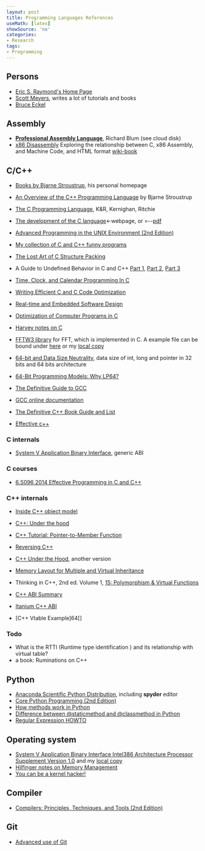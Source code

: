```yaml
---
layout: post
title: Programming Languages References
useMath: [latex]
showSource: 'no'
categories:
- Research
tags:
- Programming
---
```


## Persons
 - [Eric S. Raymond's Home Page][10]
 - [Scott Meyers][53], writes a lot of tutorials and books
 - [Bruce Eckel][57]

## Assembly
 - [**Professional Assembly Language**][1], Richard Blum (see cloud disk)
 - [x86 Disassembly][8] Exploring the relationship between C, x86 Assembly, and Machine Code, and HTML format [wiki-book][9]

## C/C++
 - [Books by Bjarne Stroustrup][33], his personal homepage
 - [An Overview of the C++ Programming Language][34] by Bjarne Stroustrup
 - [The C Programming Language][2], K&R, Kernighan, Ritchie
 - [The development of the C language][31]<-webpage, or =--[pdf][32]
 - [Advanced Programming in the UNIX Environment (2nd Edition)][3]
 - [My collection of C and C++ funny programs][5]
 - [The Lost Art of C Structure Packing][11]
 - A Guide to Undefined Behavior in C and C++ [Part 1][12], [Part 2][13], [Part 3][14]
 - [Time, Clock, and Calendar Programming In C][15]
 - [Writing Efficient C and C Code Optimization][16]
 - [Real-time and Embedded Software Design][17]
 - [Optimization of Computer Programs in C][18]
 - [Harvey notes on C][19]
 - [FFTW3 library][28] for FFT, which is implemented in C. A example file can be bound under [here][29] or my [local copy][30]

 - [64-bit and Data Size Neutrality][35], data size of int, long and pointer in 32 bits
    and 64 bits architecture
 - [64-Bit Programming Models: Why LP64?][37]
 
 - [The Definitive Guide to GCC][40]
 - [GCC online documentation][51]
 
 - [The Definitive C++ Book Guide and List][61]
 
 - [Effective c++][63]
 
 
### C internals
 - [System V Application Binary Interface][60], generic ABI

### C courses
 - [6.S096 2014 Effective Programming in C and C++][62]

### C++ internals
 - [Inside C++ object model][56]
 - [C++: Under the hood][36]
 - [C++ Tutorial: Pointer-to-Member Function][38]
 - [Reversing C++][39]
 - [C++ Under the Hood][52], another version
 - [Memory Layout for Multiple and Virtual Inheritance][54]
 - Thinking in C++, 2nd ed. Volume 1, [15: Polymorphism & Virtual Functions][55]
 
 - [C++ ABI Summary][58]
 - [Itanium C++ ABI][59]
 - [C++ Vtable Example]64[]

### Todo
  - What is the RTTI (Runtime type identification ) and its relationship with virtual table?
  - a book: Ruminations on C++


## Python
 - [Anaconda Scientific Python Distribution][27], including **spyder** editor
 - [Core Python Programming (2nd Edition)][23]
 - [How methods work in Python][24]
 - [Difference between @staticmethod and @classmethod in Python][25]
 - [Regular Expression HOWTO][26]


## Operating system
 - [System V Application Binary Interface Intel386 Architecture Processor Supplement Version 1.0][6] and my [local copy][7]
 - [Hilfinger notes on Memory Management][20]
 - [You can be a kernel hacker!][21]

## Compiler
 - [Compilers: Principles, Techniques, and Tools (2nd Edition)][22]

## Git
 - [Advanced use of Git][4]



[64]: http://mentorembedded.github.io/cxx-abi/cxx-vtable-ex.html
[63]: http://ptgmedia.pearsoncmg.com/images/9780321334879/samplepages/0321334876.pdf
[62]: http://web.mit.edu/6.s096/www/
[61]: http://stackoverflow.com/questions/388242/the-definitive-c-book-guide-and-list
[60]: http://www.sco.com/developers/devspecs/gabi41.pdf
[59]: http://mentorembedded.github.io/cxx-abi/abi.html
[58]: https://mentorembedded.github.io/cxx-abi/
[57]: http://www.mindviewinc.com/Index.php
[56]: /pdf/programming/inside.the.c++.object.model.pdf
[55]: http://www.drbio.cornell.edu/pl47/programming/TICPP-2nd-ed-Vol-one-html/Chapter15.html
[54]: http://www.phpcompiler.org/articles/virtualinheritance.html
[53]: http://www.aristeia.com
[52]: http://www.han-ese.nl/~ewout/ESE/INF2/CPP_onder_de_motorkap.pdf
[51]: https://gcc.gnu.org/onlinedocs/
[40]: https://sensperiodit.files.wordpress.com/2011/04/hagen-the-definitive-guide-to-gcc-2e-apress-2006.pdf
[39]: https://www.blackhat.com/presentations/bh-dc-07/Sabanal_Yason/Paper/bh-dc-07-Sabanal_Yason-WP.pdf
[38]: http://www.codeguru.com/cpp/cpp/article.php/c17401/C-Tutorial-PointertoMember-Function.htm
[37]: http://www.unix.org/version2/whatsnew/lp64_wp.html 
[36]: http://www.openrce.org/articles/files/jangrayhood.pdf
[35]: http://www.unix.org/whitepapers/64bit.html
[34]: http://www.stroustrup.com/crc.pdf
[33]: http://www.stroustrup.com/books.html
[32]: http://delivery.acm.org/10.1145/160000/155580/p201-ritchie.pdf?ip=141.72.245.91&id=155580&acc=ACTIVE%20SERVICE&key=2BA2C432AB83DA15%2EA83A5A66E0DD4B84%2E4D4702B0C3E38B35%2E4D4702B0C3E38B35&CFID=564615910&CFTOKEN=99021349&__acm__=1451509704_b42fa3dadd0c7f655eb790047bc4b9ea
[31]: https://www.bell-labs.com/usr/dmr/www/chist.html
[30]: /src/cpp-and-c/fftw3_prb.c
[29]: https://people.sc.fsu.edu/~jburkardt/c_src/fftw3/fftw3_prb.c
[28]: http://www.fftw.org/
[27]: https://store.continuum.io/cshop/anaconda/
[26]: https://docs.python.org/2/howto/regex.html
[25]: http://www.pythoncentral.io/difference-between-staticmethod-and-classmethod-in-python/
[24]: https://julien.danjou.info/blog/2013/guide-python-static-class-abstract-methods
[23]: http://www.amazon.com/Core-Python-Programming-2nd-Edition/dp/0132269937
[22]: http://www.amazon.com/Compilers-Principles-Techniques-Tools-2nd/dp/0321486811
[21]: http://jvns.ca/blog/2014/09/18/you-can-be-a-kernel-hacker/
[20]: http://www-inst.eecs.berkeley.edu/~cs61c/resources/pnh.stg.mgmt.pdf
[19]: http://www-inst.eecs.berkeley.edu/~cs61c/resources/HarveyNotesC1-3.pdf
[18]: http://leto.net/docs/C-optimization.php
[17]: https://www.eventhelix.com/RealtimeMantra/basics/#.VSrcMPmUcXc
[16]: http://www.codeproject.com/Articles/6154/Writing-Efficient-C-and-C-Code-Optimization
[15]: http://www.catb.org/esr/time-programming/
[14]: http://blog.regehr.org/archives/232
[13]: http://blog.regehr.org/archives/226
[12]: http://blog.regehr.org/archives/213
[11]: http://www.catb.org/esr/structure-packing/
[10]: http://www.catb.org/~esr/
[9]: http://en.wikibooks.org/wiki/X86_Disassembly
[8]: /pdf/programming/x86%20Disassembly.pdf
[7]: /pdf/programming/psABI-i386.pdf
[6]: http://www.uclibc.org/docs/psABI-i386.pdf
[5]: http://www-verimag.imag.fr/~moy/c/c_collection/
[4]: http://www-verimag.imag.fr/~moy/IMG/pdf/advanced-git-slides.pdf
[3]: http://www.amazon.com/Programming-Environment-Addison-Wesley-Professional-Computing/dp/0201433079/ref=sr_1_2?ie=UTF8&s=books&qid=1218650542&sr=1-2
[2]: http://www.amazon.com/Programming-Language-Prentice-Hall-Software/dp/0131103628/ref=pd_sim_b_1
[1]: http://www.amazon.com/Professional-Assembly-Language-Richard-Blum/dp/0764579010